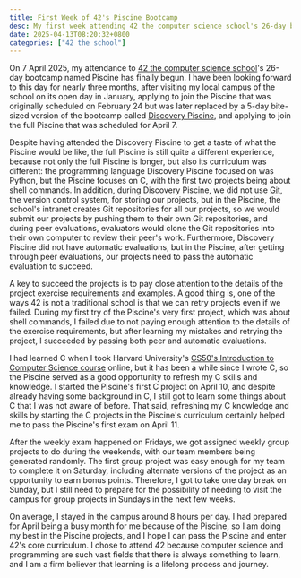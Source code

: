 ```yaml
---
title: First Week of 42's Piscine Bootcamp
desc: My first week attending 42 the computer science school's 26-day bootcamp named Piscine.
date: 2025-04-13T08:20:32+0800
categories: ["42 the school"]
---
```


On 7 April 2025, my attendance to [42 the computer science school](2025-01-20-attending-42-school.md)'s 26-day bootcamp named Piscine has finally begun. I have been looking forward to this day for nearly three months, after visiting my local campus of the school on its open day in January, applying to join the Piscine that was originally scheduled on February 24 but was later replaced by a 5-day bite-sized version of the bootcamp called [Discovery Piscine](2025-03-06-attended-42-discovery-piscine.md), and applying to join the full Piscine that was scheduled for April 7.

Despite having attended the Discovery Piscine to get a taste of what the Piscine would be like, the full Piscine is still quite a different experience, because not only the full Piscine is longer, but also its curriculum was different: the programming language Discovery Piscine focused on was Python, but the Piscine focuses on C, with the first two projects being about shell commands. In addition, during Discovery Piscine, we did not use [Git](https://en.wikipedia.org/wiki/Git), the version control system, for storing our projects, but in the Piscine, the school's intranet creates Git repositories for all our projects, so we would submit our projects by pushing them to their own Git repositories, and during peer evaluations, evaluators would clone the Git repositories into their own computer to review their peer's work. Furthermore, Discovery Piscine did not have automatic evaluations, but in the Piscine, after getting through peer evaluations, our projects need to pass the automatic evaluation to succeed.

A key to succeed the projects is to pay close attention to the details of the project exercise requirements and examples. A good thing is, one of the ways 42 is not a traditional school is that we can retry projects even if we failed. During my first try of the Piscine's very first project, which was about shell commands, I failed due to not paying enough attention to the details of the exercise requirements, but after learning my mistakes and retrying the project, I succeeded by passing both peer and automatic evaluations.

I had learned C when I took Harvard University's [CS50's Introduction to Computer Science course](/blog/categories/cs50x) online, but it has been a while since I wrote C, so the Piscine served as a good opportunity to refresh my C skills and knowledge. I started the Piscine's first C project on April 10, and despite already having some background in C, I still got to learn some things about C that I was not aware of before. That said, refreshing my C knowledge and skills by starting the C projects in the Piscine's curriculum certainly helped me to pass the Piscine's first exam on April 11.

After the weekly exam happened on Fridays, we got assigned weekly group projects to do during the weekends, with our team members being generated randomly. The first group project was easy enough for my team to complete it on Saturday, including alternate versions of the project as an opportunity to earn bonus points. Therefore, I got to take one day break on Sunday, but I still need to prepare for the possibility of needing to visit the campus for group projects in Sundays in the next few weeks.

On average, I stayed in the campus around 8 hours per day. I had prepared for April being a busy month for me because of the Piscine, so I am doing my best in the Piscine projects, and I hope I can pass the Piscine and enter 42's core curriculum. I chose to attend 42 because computer science and programming are such vast fields that there is always something to learn, and I am a firm believer that learning is a lifelong process and journey.
